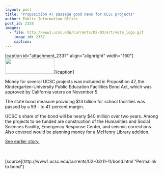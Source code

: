 ```yaml
---
layout: post
title: "Proposition 47 passage good news for UCSC projects"
author: Public Information Office
post_id: 2338
images:
  - file: http://www1.ucsc.edu/currents/02-03/art/vote_logo.gif
    image_id: 2337
    caption: 
---
```


[caption id="attachment_2337" align="alignright" width="160"]<a href="http://localhost/mysite/wp-content/uploads/2002/11/vote_logo.gif"><img class="size-full wp-image-2337" src="http://localhost/mysite/wp-content/uploads/2002/11/vote_logo.gif" alt="" width="160" height="50" /></a>[/caption]
<p>
  Money for several UCSC projects was included in Proposition 47, the Kindergarten-University Public Education Facilities Bond Act, which was approved by California voters on November 5.<br>
</p>
<p>
  The state bond measure providing $13 billion for school facilities was passed by a 59 - to 41-percent margin.
</p>
<p>
  UCSC's share of the bond will be nearly $40 million over two years. Among the projects to be funded are construction of the Humanities and Social Sciences Facility, Emergency Response Center, and seismic corrections. Also covered would be planning money for a McHenry Library addition.
</p>
<p>
  <a href="http://www.ucsc.edu/currents/02-03/10-21/bond.html">See earlier story.</a><br>
  <br>
  <br>

</p>
<p>

</p>
[source](http://www1.ucsc.edu/currents/02-03/11-11/bond.html "Permalink to bond")

